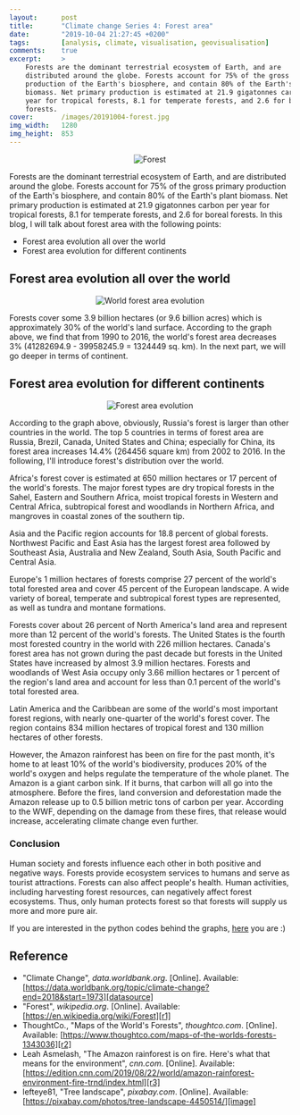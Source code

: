```yaml
---
layout:      post
title:       "Climate change Series 4: Forest area"
date:        "2019-10-04 21:27:45 +0200"
tags:        [analysis, climate, visualisation, geovisualisation]
comments:    true
excerpt:     >
    Forests are the dominant terrestrial ecosystem of Earth, and are
    distributed around the globe. Forests account for 75% of the gross primary
    production of the Earth's biosphere, and contain 80% of the Earth's plant
    biomass. Net primary production is estimated at 21.9 gigatonnes carbon per
    year for tropical forests, 8.1 for temperate forests, and 2.6 for boreal
    forests.
cover:       /images/20191004-forest.jpg
img_width:   1280
img_height:  853
---
```


<p align="center">
  <img alt="Forest"
  src="{{ site.baseurl }}/images/20191004-forest.jpg"/>
</p>

Forests are the dominant terrestrial ecosystem of Earth, and are distributed
around the globe. Forests account for 75% of the gross primary production of
the Earth's biosphere, and contain 80% of the Earth's plant biomass. Net
primary production is estimated at 21.9 gigatonnes carbon per year for tropical
forests, 8.1 for temperate forests, and 2.6 for boreal forests. In this blog, I will talk
about forest area with the following points:
- Forest area evolution all over the world
- Forest area evolution for different continents

## Forest area evolution all over the world

<p align="center">
  <img alt="World forest area evolution"
  src="{{ site.baseurl }}/images/20191004-forest-area.png"/>
</p>

Forests cover some 3.9 billion hectares (or 9.6 billion acres) which is
approximately 30% of the world's land surface. According to the graph above, we
find that from 1990 to 2016, the world's forest area decreases 3%
(41282694.9 - 39958245.9 = 1324449 sq. km). In the next part, we will go deeper
in terms of continent.

## Forest area evolution for different continents

<p align="center">
  <img src="{{ site.baseurl }}/images/20191004-forest-area-countries.gif"
       style="max-width: 720px"
       alt="Forest area evolution">
</p>

According to the graph above, obviously, Russia's forest is larger than other
countries in the world. The top 5 countries in terms of forest area are Russia,
Brezil, Canada, United States and China; especially for China, its forest area
increases 14.4% (264456 square km) from 2002 to 2016. In the following, I'll
introduce forest's distribution over the world.

Africa's forest cover is estimated at 650 million hectares or 17 percent of the
world's forests. The major forest types are dry tropical forests in the Sahel,
Eastern and Southern Africa, moist tropical forests in Western and Central
Africa, subtropical forest and woodlands in Northern Africa, and mangroves in
coastal zones of the southern tip.

Asia and the Pacific region accounts for 18.8 percent of global forests.
Northwest Pacific and East Asia has the largest forest area followed by
Southeast Asia, Australia and New Zealand, South Asia, South Pacific and
Central Asia.

Europe's 1 million hectares of forests comprise 27 percent of the world's total
forested area and cover 45 percent of the European landscape. A wide variety of
boreal, temperate and subtropical forest types are represented, as well as
tundra and montane formations.

Forests cover about 26 percent of North America's land area and represent more
than 12 percent of the world's forests. The United States is the fourth most
forested country in the world with 226 million hectares. Canada's forest area
has not grown during the past decade but forests in the United States have
increased by almost 3.9 million hectares. Forests and woodlands of West Asia
occupy only 3.66 million hectares or 1 percent of the region's land area and
account for less than 0.1 percent of the world's total forested area.

Latin America and the Caribbean are some of the world's most important forest
regions, with nearly one-quarter of the world's forest cover. The region
contains 834 million hectares of tropical forest and 130 million hectares of
other forests.

However, the Amazon rainforest has been on fire for the past month, it's home
to at least 10% of the world's biodiversity, produces 20% of the world's oxygen
and helps regulate the temperature of the whole planet. The Amazon is a giant
carbon sink. If it burns, that carbon will all go into the atmosphere. Before
the fires, land conversion and deforestation made the Amazon release up to 0.5
billion metric tons of carbon per year. According to the WWF, depending on the
damage from these fires, that release would increase, accelerating climate
change even further.

### Conclusion
Human society and forests influence each other in both positive and negative
ways. Forests provide ecosystem services to humans and serve as tourist
attractions. Forests can also affect people's health. Human activities,
including harvesting forest resources, can negatively affect forest ecosystems.
Thus, only human protects forest so that forests will supply us more and more
pure air.

If you are interested in the python codes behind the graphs, [here][notebook]
you are :)

## Reference
- "Climate Change", _data.worldbank.org_. [Online]. Available: [https://data.worldbank.org/topic/climate-change?end=2018&start=1973][datasource]
- "Forest", _wikipedia.org_. [Online]. Available: [https://en.wikipedia.org/wiki/Forest][r1]
- ThoughtCo., "Maps of the World's Forests", _thoughtco.com_. [Online]. Available: [https://www.thoughtco.com/maps-of-the-worlds-forests-1343036][r2]
- Leah Asmelash, "The Amazon rainforest is on fire. Here's what that means for the environment", _cnn.com_. [Online]. Available: [https://edition.cnn.com/2019/08/22/world/amazon-rainforest-environment-fire-trnd/index.html][r3]
- lefteye81, "Tree landscape", _pixabay.com_. [Online]. Available: [https://pixabay.com/photos/tree-landscape-4450514/][image]


[notebook]: https://github.com/jingwen-z/python-playground/blob/master/analysis/Climate%20change/forest_area_analysis.ipynb
[datasource]: https://data.worldbank.org/topic/climate-change?end=2018&start=1973
[r1]: https://en.wikipedia.org/wiki/Forest
[r2]: https://www.thoughtco.com/maps-of-the-worlds-forests-1343036
[r3]: https://edition.cnn.com/2019/08/22/world/amazon-rainforest-environment-fire-trnd/index.html
[image]: https://pixabay.com/photos/tree-landscape-4450514/
